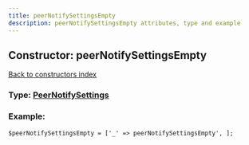 ```yaml
---
title: peerNotifySettingsEmpty
description: peerNotifySettingsEmpty attributes, type and example
---
```

## Constructor: peerNotifySettingsEmpty  
[Back to constructors index](index.md)






### Type: [PeerNotifySettings](../types/PeerNotifySettings.md)


### Example:

```
$peerNotifySettingsEmpty = ['_' => peerNotifySettingsEmpty', ];
```